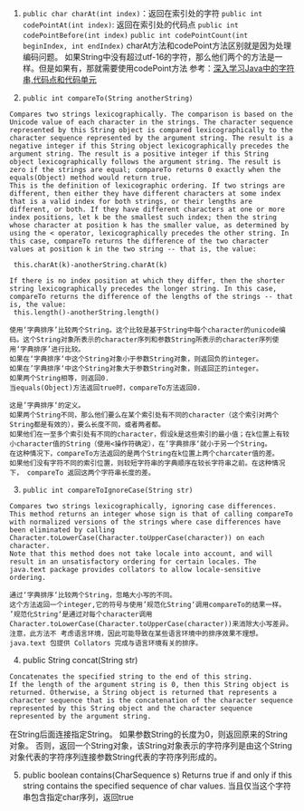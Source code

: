 1. `public char charAt(int index)`：返回在索引处的字符
`public int codePointAt(int index)`: 返回在索引处的代码点
`public int codePointBefore(int index)`
`public int codePointCount(int beginIndex, int endIndex)`
charAt方法和codePoint方法区别就是因为处理编码问题。
如果String中没有超过utf-16的字符，那么他们两个的方法是一样。但是如果有，那就需要使用codePoint方法
参考：[深入学习Java中的字符串,代码点和代码单元](https://www.cnblogs.com/vinozly/p/5155304.html) 

2. `public int compareTo(String anotherString)`
```
Compares two strings lexicographically. The comparison is based on the Unicode value of each character in the strings. The character sequence represented by this String object is compared lexicographically to the character sequence represented by the argument string. The result is a negative integer if this String object lexicographically precedes the argument string. The result is a positive integer if this String object lexicographically follows the argument string. The result is zero if the strings are equal; compareTo returns 0 exactly when the equals(Object) method would return true.
This is the definition of lexicographic ordering. If two strings are different, then either they have different characters at some index that is a valid index for both strings, or their lengths are different, or both. If they have different characters at one or more index positions, let k be the smallest such index; then the string whose character at position k has the smaller value, as determined by using the < operator, lexicographically precedes the other string. In this case, compareTo returns the difference of the two character values at position k in the two string -- that is, the value:

 this.charAt(k)-anotherString.charAt(k)
 
If there is no index position at which they differ, then the shorter string lexicographically precedes the longer string. In this case, compareTo returns the difference of the lengths of the strings -- that is, the value:
 this.length()-anotherString.length()
```
```
使用‘字典排序’比较两个String。这个比较是基于String中每个character的unicode编码。这个String对象所表示的character序列和参数String所表示的character序列使用‘字典排序’进行比较。
如果在‘字典排序‘中这个String对象小于参数String对象，则返回负的integer。
如果在’字典排序‘中这个String对象大于参数String对象，则返回正的integer。
如果两个String相等，则返回0.
当equals(Object)方法返回true时，compareTo方法返回0.

这是’字典排序‘的定义。
如果两个String不同，那么他们要么在某个索引处有不同的character（这个索引对两个String都是有效的），要么长度不同，或者两者都。
如果他们在一至多个索引处有不同的character，假设k是这些索引的最小值；在k位置上有较小character值的String（使用<操作符确定），在’字典排序‘就小于另一个String。
在这种情况下，compareTo方法返回的是两个String在k位置上两个charcater值的差。
如果他们没有字符不同的索引位置，则较短字符串的字典顺序在较长字符串之前。在这种情况下， compareTo 返回这两个字符串长度的差。
```
3. `public int compareToIgnoreCase(String str)`
```
Compares two strings lexicographically, ignoring case differences. This method returns an integer whose sign is that of calling compareTo with normalized versions of the strings where case differences have been eliminated by calling Character.toLowerCase(Character.toUpperCase(character)) on each character.
Note that this method does not take locale into account, and will result in an unsatisfactory ordering for certain locales. The java.text package provides collators to allow locale-sensitive ordering.
```
```
通过‘字典排序‘比较两个String，忽略大小写的不同。
这个方法返回一个integer,它的符号与使用’规范化String‘调用compareTo的结果一样。
’规范化String‘是通过对每个character调用Character.toLowerCase(Character.toUpperCase(character))来消除大小写差异。
注意，此方法不 考虑语言环境，因此可能导致在某些语言环境中的排序效果不理想。java.text 包提供 Collators 完成与语言环境有关的排序。
```

4. public String concat(String str)
```angular2html
Concatenates the specified string to the end of this string.
If the length of the argument string is 0, then this String object is returned. Otherwise, a String object is returned that represents a character sequence that is the concatenation of the character sequence represented by this String object and the character sequence represented by the argument string.
```
在String后面连接指定String。
如果参数String的长度为0，则返回原来的String对象。
否则，返回一个String对象，该String对象表示的字符序列是由这个String对象代表的字符序列连接参数String代表的字符序列形成的。

5. public boolean contains(CharSequence s)
Returns true if and only if this string contains the specified sequence of char values.
当且仅当这个字符串包含指定char序列，返回true
